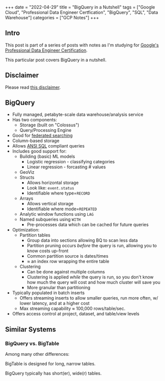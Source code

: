 +++
date = "2022-04-29"
title = "BigQuery in a Nutshell"
tags = ["Google Cloud", "Professional Data Engineer Certfication", "BigQuery", "SQL", "Data Warehouse"]
categories = ["GCP Notes"]
+++

## Intro

This post is part of a series of posts with notes as I'm studying for [Google's Professional Data Engineer Certification](https://cloud.google.com/certification/data-engineer).

This particular post covers BigQuery in a nutshell.

## Disclaimer

Please read [this disclaimer](/posts/gcp-notes-disclaimer/).

## BigQuery

- Fully managed, petabyte-scale data warehouse/analysis service
- Has two components:
  - Storage (built on "Colossus")
  - Query/Processing Engine
- Good for [federated searching](https://en.wikipedia.org/wiki/Federated_search)
- Column-based storage
- Allows [ANSI SQL](https://blog.ansi.org/2018/10/sql-standard-iso-iec-9075-2016-ansi-x3-135/) compliant queries
- Includes good support for:
  - Building (basic) ML models
    - Logistic regression - classifying categories
    - Linear regression - forcasting # values
  - GeoViz
  - Structs
    - Allows horizontal storage
    - Look like: `event.status`
    - Identifiable where type=`RECORD`
  - Arrays
    - Allows vertical storage
    - Identifiable where mode=`REPEATED`
  - Analytic window functions using `LAG`
  - Named subqueries using `WITH`
    - Pre-processes data which can be cached for future queries
- Optimization:
  - Partition tables
    - Group data into sections allowing BQ to scan less data
    - Partition pruning occurs *before* the query is run, allowing you to know costs up-front
    - Common partition source is dates/times
    - ≈ an index row wrapping the entire table
  - Clustering
    - Can be done against multiple columns
    - Clustering is applied *while* the query is run, so you don't know how much the query will cost and how much cluster will save you
    - More granular than partitioning
- Typically populated in batch inserts
  - Offers streaming inserts to allow smaller queries, run more often, w/ lower latency, and at a higher cost
  - Max streaming capability ≈ 100,000 rows/table/sec.
- Offers access control at project, dataset, and table/view levels

## Similar Systems

### BigQuery vs. BigTable

Among many other differences:

BigTable is designed for long, narrow tables.

BigQuery typically has short(er), wide(r) tables.

